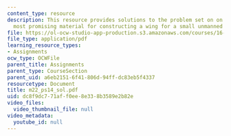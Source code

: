```yaml
---
content_type: resource
description: This resource provides solutions to the problem set on on choices of
  most promising material for constructing a wing for a small unmanned aerial vehicle
file: https://ol-ocw-studio-app-production.s3.amazonaws.com/courses/16-01-unified-engineering-i-ii-iii-iv-fall-2005-spring-2006/dc8f9dc771aff0ee8e338b3589e2b82e_m22_ps14_sol.pdf
file_type: application/pdf
learning_resource_types:
- Assignments
ocw_type: OCWFile
parent_title: Assignments
parent_type: CourseSection
parent_uid: a6eb2151-6f41-806d-94ff-dc83eb5f4337
resourcetype: Document
title: m22_ps14_sol.pdf
uid: dc8f9dc7-71af-f0ee-8e33-8b3589e2b82e
video_files:
  video_thumbnail_file: null
video_metadata:
  youtube_id: null
---
```

